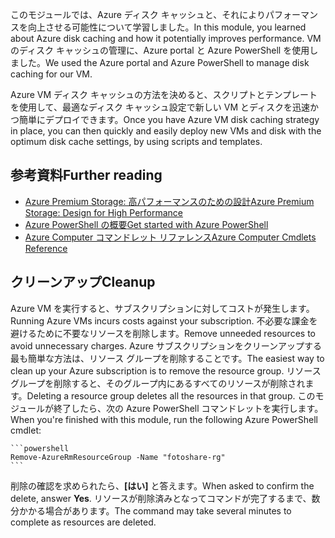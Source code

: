 <span data-ttu-id="90bfd-101">このモジュールでは、Azure ディスク キャッシュと、それによりパフォーマンスを向上させる可能性について学習しました。</span><span class="sxs-lookup"><span data-stu-id="90bfd-101">In this module, you learned about Azure disk caching and how it potentially improves performance.</span></span> <span data-ttu-id="90bfd-102">VM のディスク キャッシュの管理に、Azure portal と Azure PowerShell を使用しました。</span><span class="sxs-lookup"><span data-stu-id="90bfd-102">We used the Azure portal and Azure PowerShell to manage disk caching for our VM.</span></span> 

<span data-ttu-id="90bfd-103">Azure VM ディスク キャッシュの方法を決めると、スクリプトとテンプレートを使用して、最適なディスク キャッシュ設定で新しい VM とディスクを迅速かつ簡単にデプロイできます。</span><span class="sxs-lookup"><span data-stu-id="90bfd-103">Once you have Azure VM disk caching strategy in place, you can then quickly and easily deploy new VMs and disk with the optimum disk cache settings, by using scripts and templates.</span></span>

## <a name="further-reading"></a><span data-ttu-id="90bfd-104">参考資料</span><span class="sxs-lookup"><span data-stu-id="90bfd-104">Further reading</span></span>

- [<span data-ttu-id="90bfd-105">Azure Premium Storage: 高パフォーマンスのための設計</span><span class="sxs-lookup"><span data-stu-id="90bfd-105">Azure Premium Storage: Design for High Performance</span></span>](https://docs.microsoft.com/azure/virtual-machines/windows/premium-storage-performance)
- [<span data-ttu-id="90bfd-106">Azure PowerShell の概要</span><span class="sxs-lookup"><span data-stu-id="90bfd-106">Get started with Azure PowerShell</span></span>](https://docs.microsoft.com/powershell/azure/get-started-azureps?view=azurermps-6.8.1)
- [<span data-ttu-id="90bfd-107">Azure Computer コマンドレット リファレンス</span><span class="sxs-lookup"><span data-stu-id="90bfd-107">Azure Computer Cmdlets Reference</span></span>](https://docs.microsoft.com/powershell/module/azurerm.compute/?view=azurermps-6.8.1#vm_disks)


## <a name="cleanup"></a><span data-ttu-id="90bfd-108">クリーンアップ</span><span class="sxs-lookup"><span data-stu-id="90bfd-108">Cleanup</span></span>
<!---TODO: Update for sandbox?--->

<span data-ttu-id="90bfd-109">Azure VM を実行すると、サブスクリプションに対してコストが発生します。</span><span class="sxs-lookup"><span data-stu-id="90bfd-109">Running Azure VMs incurs costs against your subscription.</span></span> <span data-ttu-id="90bfd-110">不必要な課金を避けるために不要なリソースを削除します。</span><span class="sxs-lookup"><span data-stu-id="90bfd-110">Remove unneeded resources to avoid unnecessary charges.</span></span> <span data-ttu-id="90bfd-111">Azure サブスクリプションをクリーンアップする最も簡単な方法は、リソース グループを削除することです。</span><span class="sxs-lookup"><span data-stu-id="90bfd-111">The easiest way to clean up your Azure subscription is to remove the resource group.</span></span> <span data-ttu-id="90bfd-112">リソース グループを削除すると、そのグループ内にあるすべてのリソースが削除されます。</span><span class="sxs-lookup"><span data-stu-id="90bfd-112">Deleting a resource group deletes all the resources in that group.</span></span> <span data-ttu-id="90bfd-113">このモジュールが終了したら、次の Azure PowerShell コマンドレットを実行します。</span><span class="sxs-lookup"><span data-stu-id="90bfd-113">When you're finished with this module, run the following Azure PowerShell cmdlet:</span></span>

    ```powershell
    Remove-AzureRmResourceGroup -Name "fotoshare-rg"
    ```

<span data-ttu-id="90bfd-114">削除の確認を求められたら、**[はい]** と答えます。</span><span class="sxs-lookup"><span data-stu-id="90bfd-114">When asked to confirm the delete, answer **Yes**.</span></span> <span data-ttu-id="90bfd-115">リソースが削除済みとなってコマンドが完了するまで、数分かかる場合があります。</span><span class="sxs-lookup"><span data-stu-id="90bfd-115">The command may take several minutes to complete as resources are deleted.</span></span>
